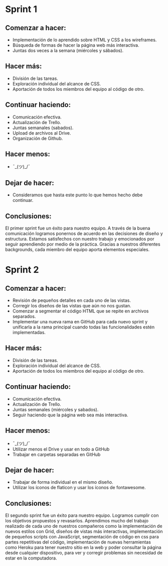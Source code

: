 # Sprint 1

## Comenzar a hacer:
- Implementación de lo aprendido sobre HTML y CSS a los wireframes.
- Búsqueda de formas de hacer la página web más interactiva.
- Juntas dos veces a la semana (miércoles y sábados).

## Hacer más:
- División de las tareas.
- Exploración individual del alcance de CSS.
- Aportación de todos los miembros del equipo al código de otro.

## Continuar haciendo:
- Comunicación efectiva.
- Actualización de Trello.
- Juntas semanales (sabados).
- Upload de archivos al Drive.
- Organización de Github.

## Hacer menos:
- ¯\_(ツ)_/¯

## Dejar de hacer:
- Consideramos que hasta este punto lo que hemos hecho debe continuar.

## Conclusiones:
El primer sprint fue un éxito para nuestro equipo. A través de la buena comunicación logramos ponernos de acuerdo en las decisiones de diseño y estructura. Estamos satisfechos con nuestro trabajo y emocionados por seguir aprendiendo por medio de la práctica. Gracias a nuestros diferentes backgrounds, cada miembro del equipo aporta elementos especiales.


# Sprint 2

## Comenzar a hacer:
- Revisión de pequeños detalles en cada uno de las vistas.
- Corregir los diseños de las vistas que aún no nos gustan.
- Comenzar a segmentar el código HTML que se repite en archivos separados.
- Implementar una nueva rama en GitHub para cada nuevo sprint y unificarla a la rama  principal cuando todas las funcionalidades estén implementadas.

## Hacer más:
- División de las tareas.
- Exploración individual del alcance de CSS.
- Aportación de todos los miembros del equipo al código de otro.

## Continuar haciendo:
- Comunicación efectiva.
- Actualización de Trello.
- Juntas semanales (miércoles y sabados).
- Seguir haciendo que la página web sea más interactiva.

## Hacer menos:
- ¯\_(ツ)_/¯
- Utilizar menos el Drive y usar en todo a GitHub
- Trabajar en carpetas separadas en GitHub

## Dejar de hacer:
- Trabajar de forma individual en el mismo diseño.
- Utilizar los íconos de flaticon y usar los íconos de fontawesome.

## Conclusiones:
El segundo sprint fue un éxito para nuestro equipo. Logramos cumplir con los objetivos propuestos y revasarlos. Aprendimos mucho del trabajo realizado de cada uno de nuestros compañeros como la implementación de nuevos estilos con Grid, diseños de vistas más interactivas, implementación de pequeños scripts con JavaScript, segmentación de código en css para partes repetitivas del código, implementación de nuevas herramientas como Heroku para tener nuestro sitio en la web y poder consultar la página desde cualquier dispositivo, para ver y corregir problemas sin necesidad de estar en la computadora.
